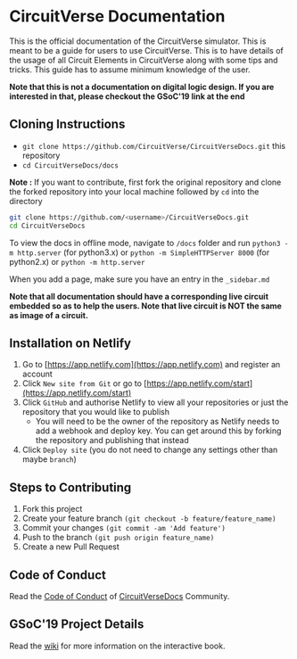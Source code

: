 # CircuitVerse Documentation

This is the official documentation of the CircuitVerse simulator. This is meant to be a guide for users to use CircuitVerse. This is to have details of the usage of all Circuit Elements in CircuitVerse along with some tips and tricks. This guide has to assume minimum knowledge of the user.

**Note that this is not a documentation on digital logic design. If you are interested in that, please checkout the GSoC'19 link at the end**

## Cloning Instructions

- `git clone https://github.com/CircuitVerse/CircuitVerseDocs.git` this repository
- `cd CircuitVerseDocs/docs`

**Note :** If you want to contribute, first fork the original repository and clone the forked repository into your local machine followed by `cd` into the directory

```sh
git clone https://github.com/<username>/CircuitVerseDocs.git
cd CircuitVerseDocs
```

To view the docs in offline mode, navigate to `/docs` folder and run
`python3 -m http.server` (for python3.x) or
`python -m SimpleHTTPServer 8000` (for python2.x) or
`python -m http.server`

When you add a page, make sure you have an entry in the `_sidebar.md`

**Note that all documentation should have a corresponding live circuit embedded so as to help the users. Note that live circuit is NOT the same as image of a circuit.**

## Installation on Netlify
1. Go to [https://app.netlify.com](https://app.netlify.com) and register an account
2. Click `New site from Git` or go to [https://app.netlify.com/start](https://app.netlify.com/start)
3. Click `GitHub` and authorise Netlify to view all your repositories or just the repository that you would like to publish
   * You will need to be the owner of the repository as Netlify needs to add a webhook and deploy key. You can get around this by forking the repository and publishing that instead
4.  Click `Deploy site` (you do not need to change any settings other than maybe `branch`)

## Steps to Contributing

1. Fork this project
2. Create your feature branch `(git checkout -b feature/feature_name)`
3. Commit your changes `(git commit -am 'Add feature')`
4. Push to the branch `(git push origin feature_name)`
5. Create a new Pull Request

## Code of Conduct

Read the [Code of Conduct](./code-of-conduct.md) of [CircuitVerseDocs](https://docs.circuitverse.org) Community.

## GSoC'19 Project Details

Read the [wiki](https://github.com/CircuitVerse/CircuitVerseDocs/wiki/Interactive-Book) for more information on the interactive book.
